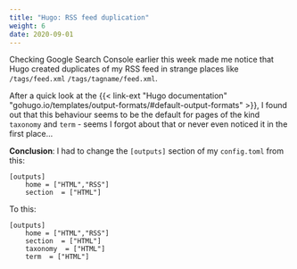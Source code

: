 ```yaml
---
title: "Hugo: RSS feed duplication"
weight: 6
date: 2020-09-01
---
```


Checking Google Search Console earlier this week made me notice that Hugo created duplicates of my RSS feed in strange places like `/tags/feed.xml` `/tags/tagname/feed.xml`.

After a quick look at the {{< link-ext "Hugo documentation" "gohugo.io/templates/output-formats/#default-output-formats" >}}, I found out that this behaviour seems to be the default for pages of the kind `taxonomy` and `term` - seems I forgot about that or never even noticed it in the first place...

**Conclusion**: I had to change the `[outputs]` section of my `config.toml` from this:

```
[outputs]
    home = ["HTML","RSS"]
    section  = ["HTML"]
```

To this:

```
[outputs]
    home = ["HTML","RSS"]
    section  = ["HTML"]
    taxonomy  = ["HTML"]
    term  = ["HTML"]
```